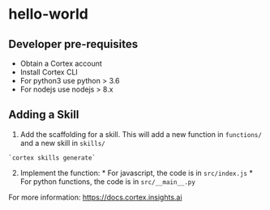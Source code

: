 # hello-world

## Developer pre-requisites
  * Obtain a Cortex account
  * Install Cortex CLI
  * For python3 use python > 3.6
  * For nodejs use nodejs > 8.x

## Adding a Skill

  1. Add the scaffolding for a skill. This will add a new function in `functions/`
     and a new skill in `skills/`

    `cortex skills generate`

  2. Implement the function:
    * For javascript, the code is in `src/index.js`
    * For python functions, the code is in `src/__main__.py`    

For more information: https://docs.cortex.insights.ai
